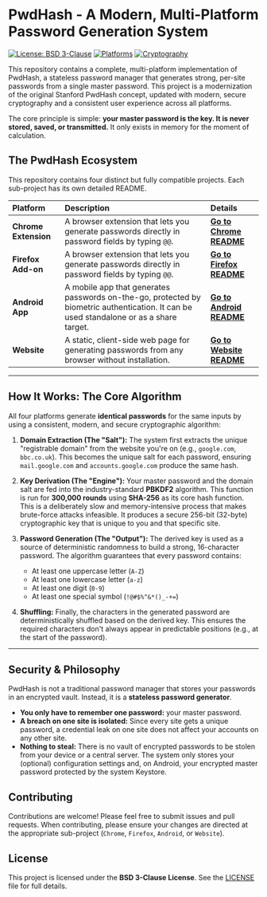 # PwdHash - A Modern, Multi-Platform Password Generation System

[![License: BSD 3-Clause](https://img.shields.io/badge/License-BSD%203--Clause-blue.svg)](./LICENSE)
[![Platforms](https://img.shields.io/badge/Platform-Chrome%20%7C%20Firefox%20%7C%20Android%20%7C%20Web-brightgreen.svg)]()
[![Cryptography](https://img.shields.io/badge/Crypto-PBKDF2%20%26%20SHA--256-orange.svg)]()

This repository contains a complete, multi-platform implementation of PwdHash, a stateless password manager that generates strong, per-site passwords from a single master password. This project is a modernization of the original Stanford PwdHash concept, updated with modern, secure cryptography and a consistent user experience across all platforms.

The core principle is simple: **your master password is the key. It is never stored, saved, or transmitted.** It only exists in memory for the moment of calculation.

## The PwdHash Ecosystem

This repository contains four distinct but fully compatible projects. Each sub-project has its own detailed README.

| Platform | Description | Details |
| :--- | :--- | :--- |
| **Chrome Extension** | A browser extension that lets you generate passwords directly in password fields by typing `@@`. | [**Go to Chrome README**](./Chrome/README.md) |
| **Firefox Add-on** | A browser extension that lets you generate passwords directly in password fields by typing `@@`. | [**Go to Firefox README**](./Firefox/README.md) |
| **Android App** | A mobile app that generates passwords on-the-go, protected by biometric authentication. It can be used standalone or as a share target. | [**Go to Android README**](./Android/README.md) |
| **Website** | A static, client-side web page for generating passwords from any browser without installation. | [**Go to Website README**](./docs/README.md) |

---

## How It Works: The Core Algorithm

All four platforms generate **identical passwords** for the same inputs by using a consistent, modern, and secure cryptographic algorithm:

1.  **Domain Extraction (The "Salt"):** The system first extracts the unique "registrable domain" from the website you're on (e.g., `google.com`, `bbc.co.uk`). This becomes the unique salt for each password, ensuring `mail.google.com` and `accounts.google.com` produce the same hash.

2.  **Key Derivation (The "Engine"):** Your master password and the domain salt are fed into the industry-standard **PBKDF2** algorithm. This function is run for **300,000 rounds** using **SHA-256** as its core hash function. This is a deliberately slow and memory-intensive process that makes brute-force attacks infeasible. It produces a secure 256-bit (32-byte) cryptographic key that is unique to you and that specific site.

3.  **Password Generation (The "Output"):** The derived key is used as a source of deterministic randomness to build a strong, 16-character password. The algorithm guarantees that every password contains:
    *   At least one uppercase letter (`A-Z`)
    *   At least one lowercase letter (`a-z`)
    *   At least one digit (`0-9`)
    *   At least one special symbol (`!@#$%^&*()_-+=`)

4.  **Shuffling:** Finally, the characters in the generated password are deterministically shuffled based on the derived key. This ensures the required characters don't always appear in predictable positions (e.g., at the start of the password).

---

## Security & Philosophy

PwdHash is not a traditional password manager that stores your passwords in an encrypted vault. Instead, it is a **stateless password generator**.

*   **You only have to remember one password:** your master password.
*   **A breach on one site is isolated:** Since every site gets a unique password, a credential leak on one site does not affect your accounts on any other site.
*   **Nothing to steal:** There is no vault of encrypted passwords to be stolen from your device or a central server. The system only stores your (optional) configuration settings and, on Android, your encrypted master password protected by the system Keystore.

## Contributing

Contributions are welcome! Please feel free to submit issues and pull requests. When contributing, please ensure your changes are directed at the appropriate sub-project (`Chrome`, `Firefox`, `Android`, or `Website`).

## License

This project is licensed under the **BSD 3-Clause License**. See the [LICENSE](./LICENSE) file for full details.

